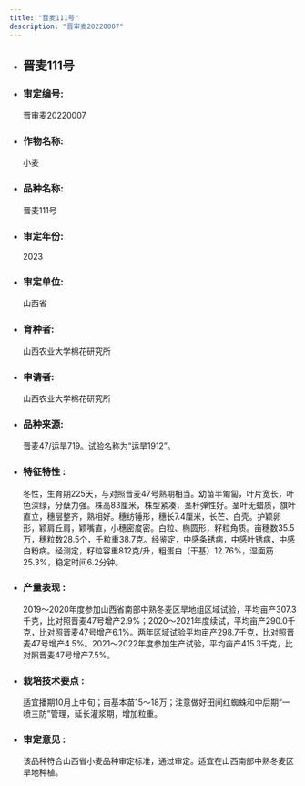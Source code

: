 ```yaml
---
title: "晋麦111号"
description: "晋审麦20220007"
---
```

* ## 晋麦111号
* ###  审定编号:  
   晋审麦20220007

*  ### 作物名称:  
   小麦

*   ###  品种名称: 
    晋麦111号

*   ### 审定年份: 
    2023

*   ### 审定单位:  
    山西省

*   ### 育种者:  
    山西农业大学棉花研究所

*   ### 申请者:  
    山西农业大学棉花研究所

*   ### 品种来源:  
    晋麦47/运旱719。试验名称为“运旱1912”。

*   ### 特征特性 : 
    冬性，生育期225天，与对照晋麦47号熟期相当。幼苗半匍匐，叶片宽长，叶色深绿，分蘖力强。株高83厘米，株型紧凑，茎秆弹性好。茎叶无蜡质，旗叶直立，穗层整齐，熟相好。穗纺锤形，穗长7.4厘米，长芒、白壳。护颖卵形，颖肩丘肩，颖嘴直，小穗密度密。白粒、椭圆形，籽粒角质。亩穗数35.5万，穗粒数28.5个，千粒重38.7克。经鉴定，中感条锈病，中感叶锈病，中感白粉病。经测定，籽粒容重812克/升，粗蛋白（干基）12.76%，湿面筋25.3%，稳定时间6.2分钟。

*   ### 产量表现 : 
    2019～2020年度参加山西省南部中熟冬麦区旱地组区域试验，平均亩产307.3千克，比对照晋麦47号增产2.9%；2020～2021年度续试，平均亩产290.0千克，比对照晋麦47号增产6.1%。两年区域试验平均亩产298.7千克，比对照晋麦47号增产4.5%。2021～2022年度参加生产试验，平均亩产415.3千克，比对照晋麦47号增产7.5%。

*   ### 栽培技术要点 : 
    适宜播期10月上中旬；亩基本苗15～18万；注意做好田间红蜘蛛和中后期“一喷三防”管理，延长灌浆期，增加粒重。

*   ### 审定意见 : 
    该品种符合山西省小麦品种审定标准，通过审定。适宜在山西南部中熟冬麦区旱地种植。

